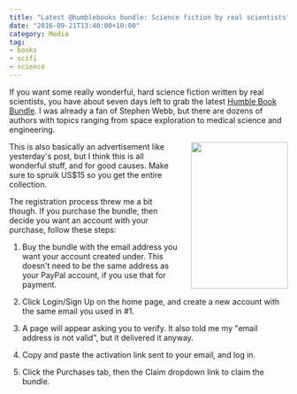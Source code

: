 ```yaml
---
title: "Latest @humblebooks bundle: Science fiction by real scientists"
date: "2016-09-21T13:40:00+10:00"
category: Media
tag:
- books
- scifi
- science
---
```

If you want some really wonderful, hard science fiction written by real scientists, you have about seven days left to grab the latest [Humble Book Bundle]. I was already a fan of Stephen Webb, but there are dozens of authors with topics ranging from space exploration to medical science and engineering.

<p><img src="https://rubenerd.com/files/2016/stephenwebb.jpg" alt="" srcset="https://rubenerd.com/files/2016/stephenwebb.jpg 1x, https://rubenerd.com/files/2016/stephenwebb@2x.jpg 2x" style="width:175px; height:265px; float:right; margin:0 0 10px 20px" /></p>

This is also basically an advertisement like yesterday's post, but I think this is all wonderful stuff, and for good causes. Make sure to spruik US$15 so you get the entire collection.

The registration process threw me a bit though. If you purchase the bundle, then decide you want an account with your purchase, follow these steps:

1. Buy the bundle with the email address you want your account created under. This doesn't need to be the same address as your PayPal account, if you use that for payment.

2. Click Login/Sign Up on the home page, and create a new account with the same email you used in #1.

4. A page will appear asking you to verify. It also told me my "email address is not valid", but it delivered it anyway.

5. Copy and paste the activation link sent to your email, and log in.

6. Click the Purchases tab, then the Claim dropdown link to claim the bundle.

[Humble Book Bundle]: https://www.humblebundle.com/books/science-fiction-by-real-scientists

